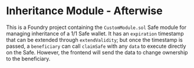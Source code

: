 # Inheritance Module - Afterwise

This is a Foundry project containing the `CustomModule.sol` Safe module for managing inheritance of a 1/1 Safe wallet.
It has an `expiration` timestamp that can be extended through `extendValidity`; but once the timestamp is passed,
a `beneficiary` can call `claimSafe` with any `data` to execute directly on the Safe.
However, the frontend will send the data to change ownership to the beneficiary.

